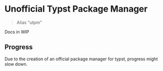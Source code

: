 # Unofficial Typst Package Manager
> Alias "utpm"

Docs in WIP

## Progress

Due to the creation of an official package manager for typst, progress might slow down.
